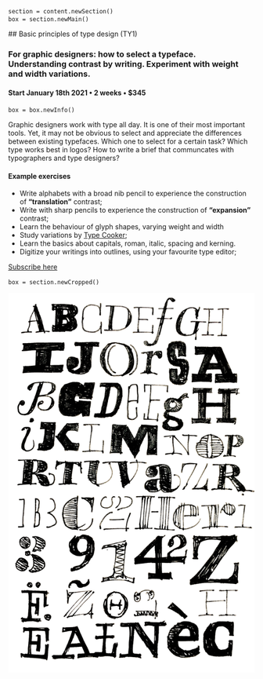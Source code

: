 

<!-- TY1 -->

~~~
section = content.newSection()
box = section.newMain()
~~~
<a name="TY1"/>
## Basic principles of type design <span class="wcode">(TY1)</span>

### For graphic designers: how to select a typeface. Understanding contrast by writing. Experiment with weight and width variations.

#### Start January 18<span class="sup">th</span> 2021 • 2 weeks • $345

~~~
box = box.newInfo()
~~~

Graphic designers work with type all day. It is one of their most important tools. Yet, it may not be obvious to select and appreciate the differences between existing typefaces. Which one to select for a certain task? Which type works best in logos? How to write a brief that communcates with typographers and type designers?

#### Example exercises

* Write alphabets with a broad nib pencil to experience the construction of **“translation”** contrast;
* Write with sharp pencils to experience the construction of **“expansion”** contrast;
* Learn the behaviour of glyph shapes, varying weight and width 
* Study variations by <a href="http://www.typecooker.com" target="external">Type Cooker</a>;
* Learn the basics about capitals, roman, italic, spacing and kerning.
* Digitize your writings into outlines, using your favourite type editor;

<a href="https://www.eventbrite.com/d/online/designdesign/?q=designdesign" target="external">Subscribe here</a>

~~~
box = section.newCropped()
~~~

![cover y=top](images/img_2848.jpg)


